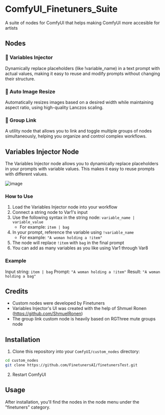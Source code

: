 # ComfyUI_Finetuners_Suite
A suite of nodes for ComfyUI that helps making ComfyUI more accesible for artists

## Nodes

### 🔄 Variables Injector
Dynamically replace placeholders (like !variable_name) in a text prompt with actual values, making it easy to reuse and modify prompts without changing their structure.

### 📐 Auto Image Resize
Automatically resizes images based on a desired width while maintaining aspect ratio, using high-quality Lanczos scaling.

### 🔗 Group Link
A utility node that allows you to link and toggle multiple groups of nodes simultaneously, helping you organize and control complex workflows.

## Variables Injector Node

The Variables Injector node allows you to dynamically replace placeholders in your prompts with variable values. This makes it easy to reuse prompts with different values.

![image](https://github.com/user-attachments/assets/8a815ae3-2c7a-4ec4-8ea3-9876ffda7ddd)


### How to Use

1. Load the Variables Injector node into your workflow
2. Connect a string node to Var1's input
3. Use the following syntax in the string node: `variable_name | variable_value`
   - For example: `item | bag`
4. In your prompt, reference the variable using `!variable_name`
   - For example: `"A woman holding a !item"`
5. The node will replace `!item` with `bag` in the final prompt
6. You can add as many variables as you like using Var1 through Var8

### Example
Input string: `item | bag`
Prompt: `"A woman holding a !item"`
Result: `"A woman holding a bag"`

## Credits

- Custom nodes were developed by Finetuners
- Variables Injector's UI was created with the help of Shmuel Ronen (https://github.com/ShmuelRonen)
- The group link custom node is heavily based on RGThree mute groups node

## Installation

1. Clone this repository into your `ComfyUI/custom_nodes` directory:
```bash
cd custom_nodes
git clone https://github.com/FinetunersAI/finetunersTest.git
```

2. Restart ComfyUI

## Usage

After installation, you'll find the nodes in the node menu under the "finetuners" category.
